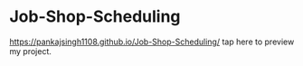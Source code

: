 # Job-Shop-Scheduling

https://pankajsingh1108.github.io/Job-Shop-Scheduling/ tap here to preview my project.
